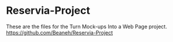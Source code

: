 # Reservia-Project
These are the files for the Turn Mock-ups Into a Web Page project. 
https://github.com/Beaneh/Reservia-Project
